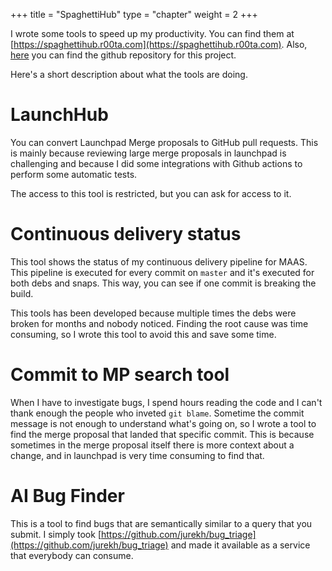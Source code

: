 +++
title = "SpaghettiHub"
type = "chapter"
weight = 2
+++

I wrote some tools to speed up my productivity. You can find them at [https://spaghettihub.r00ta.com](https://spaghettihub.r00ta.com). Also, [here](https://github.com/r00ta/SpaghettiHub) you can find the github repository for this project. 

Here's a short description about what the tools are doing.

# LaunchHub

You can convert Launchpad Merge proposals to GitHub pull requests. This is mainly because reviewing large merge proposals in launchpad is challenging and because I did some integrations with Github actions to perform some automatic tests. 

The access to this tool is restricted, but you can ask for access to it.

# Continuous delivery status

This tool shows the status of my continuous delivery pipeline for MAAS. This pipeline is executed for every commit on `master` and it's executed for both debs and snaps. This way, you can see if one commit is breaking the build. 

This tools has been developed because multiple times the debs were broken for months and nobody noticed. Finding the root cause was time consuming, so I wrote this tool to avoid this and save some time. 

# Commit to MP search tool

When I have to investigate bugs, I spend hours reading the code and I can't thank enough the people who inveted `git blame`. Sometime the commit message is not enough to understand what's going on, so I wrote a tool to find the merge proposal that landed that specific commit. This is because sometimes in the merge proposal itself there is more context about a change, and in launchpad is very time consuming to find that. 

# AI Bug Finder

This is a tool to find bugs that are semantically similar to a query that you submit. I simply took [https://github.com/jurekh/bug_triage](https://github.com/jurekh/bug_triage) and made it available as a service that everybody can consume. 

